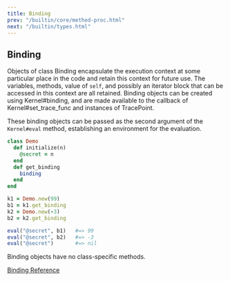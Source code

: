 ```yaml
---
title: Binding
prev: "/builtin/core/method-proc.html"
next: "/builtin/types.html"
---
```


## Binding[](#binding)

Objects of class Binding encapsulate the execution context at some
particular place in the code and retain this context for future use. The
variables, methods, value of `self`, and possibly an iterator block that
can be accessed in this context are all retained. Binding objects can be
created using Kernel#binding, and are made available to the callback of
Kernel#set\_trace\_func and instances of TracePoint.

These binding objects can be passed as the second argument of the
`Kernel#eval` method, establishing an environment for the evaluation.


```ruby
class Demo
  def initialize(n)
    @secret = n
  end
  def get_binding
    binding
  end
end

k1 = Demo.new(99)
b1 = k1.get_binding
k2 = Demo.new(-3)
b2 = k2.get_binding

eval("@secret", b1)   #=> 99
eval("@secret", b2)   #=> -3
eval("@secret")       #=> nil
```

Binding objects have no class-specific methods.

<a href='https://ruby-doc.org/core-2.7.0/Binding.html' class='ruby-doc
remote' target='_blank'>Binding Reference</a>

